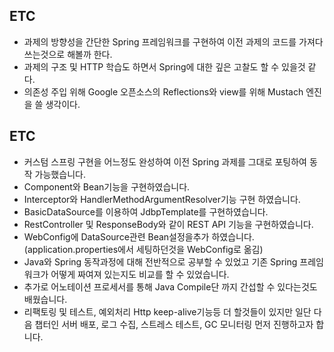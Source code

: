 ## ETC
- 과제의 방향성을 간단한 Spring 프레임워크를 구현하여 이전 과제의 코드를 가져다 쓰는것으로 해볼까 한다.
- 과제의 구조 및 HTTP 학습도 하면서 Spring에 대한 깊은 고찰도 할 수 있을것 같다.
- 의존성 주입 위해 Google 오픈소스의 Reflections와 view를 위해 Mustach 엔진을 쓸 생각이다.

## ETC
- 커스텀 스프링 구현을 어느정도 완성하여 이전 Spring 과제를 그대로 포팅하여 동작 가능했습니다.
- Component와 Bean기능을 구현하였습니다.
- Interceptor와 HandlerMethodArgumentResolver기능 구현 하였습니다.
- BasicDataSource를 이용하여 JdbpTemplate를 구현하였습니다.
- RestController 및 ResponseBody와 같이 REST API 기능을 구현하였습니다.
- WebConfig에 DataSource관련 Bean설정을추가 하였습니다. (application.properties에서 세팅하던것을 WebConfig로 옮김)
- Java와 Spring 동작과정에 대해 전반적으로 공부할 수 있었고 기존 Spring 프레임워크가 어떻게 짜여져 있는지도 비교를 할 수 있었습니다.
- 추가로 어노테이션 프로세서를 통해 Java Compile단 까지 간섭할 수 있다는것도 배웠습니다.
- 리팩토링 및 테스트, 예외처리 Http keep-alive기능등 더 할것들이 있지만 일단 다음 챕터인 서버 배포, 로그 수집, 스트레스 테스트, GC 모니터링 먼저 진행하고자 합니다.